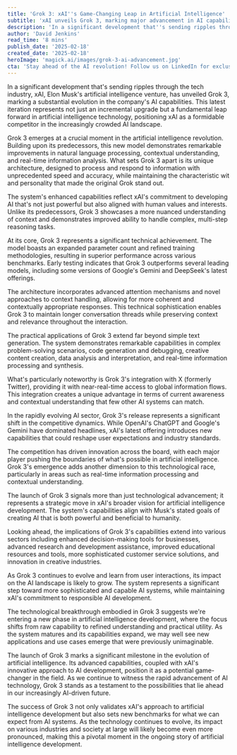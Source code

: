 ```yaml
---
title: 'Grok 3: xAI''s Game-Changing Leap in Artificial Intelligence'
subtitle: 'xAI unveils Grok 3, marking major advancement in AI capabilities'
description: 'In a significant development that''s sending ripples through the tech industry, xAI, Elon Musk''s artificial intelligence venture, has unveiled Grok 3, marking a substantial evolution in the company''s AI capabilities. This latest iteration represents not just an incremental upgrade but a fundamental leap forward in artificial intelligence technology, positioning xAI as a formidable competitor in the increasingly crowded AI landscape.'
author: 'David Jenkins'
read_time: '8 mins'
publish_date: '2025-02-18'
created_date: '2025-02-18'
heroImage: 'magick.ai/images/grok-3-ai-advancement.jpg'
cta: 'Stay ahead of the AI revolution! Follow us on LinkedIn for exclusive insights into groundbreaking developments like Grok 3 and expert analysis of the evolving AI landscape.'
---
```


In a significant development that's sending ripples through the tech industry, xAI, Elon Musk's artificial intelligence venture, has unveiled Grok 3, marking a substantial evolution in the company's AI capabilities. This latest iteration represents not just an incremental upgrade but a fundamental leap forward in artificial intelligence technology, positioning xAI as a formidable competitor in the increasingly crowded AI landscape.

Grok 3 emerges at a crucial moment in the artificial intelligence revolution. Building upon its predecessors, this new model demonstrates remarkable improvements in natural language processing, contextual understanding, and real-time information analysis. What sets Grok 3 apart is its unique architecture, designed to process and respond to information with unprecedented speed and accuracy, while maintaining the characteristic wit and personality that made the original Grok stand out.

The system's enhanced capabilities reflect xAI's commitment to developing AI that's not just powerful but also aligned with human values and interests. Unlike its predecessors, Grok 3 showcases a more nuanced understanding of context and demonstrates improved ability to handle complex, multi-step reasoning tasks.

At its core, Grok 3 represents a significant technical achievement. The model boasts an expanded parameter count and refined training methodologies, resulting in superior performance across various benchmarks. Early testing indicates that Grok 3 outperforms several leading models, including some versions of Google's Gemini and DeepSeek's latest offerings.

The architecture incorporates advanced attention mechanisms and novel approaches to context handling, allowing for more coherent and contextually appropriate responses. This technical sophistication enables Grok 3 to maintain longer conversation threads while preserving context and relevance throughout the interaction.

The practical applications of Grok 3 extend far beyond simple text generation. The system demonstrates remarkable capabilities in complex problem-solving scenarios, code generation and debugging, creative content creation, data analysis and interpretation, and real-time information processing and synthesis.

What's particularly noteworthy is Grok 3's integration with X (formerly Twitter), providing it with near-real-time access to global information flows. This integration creates a unique advantage in terms of current awareness and contextual understanding that few other AI systems can match.

In the rapidly evolving AI sector, Grok 3's release represents a significant shift in the competitive dynamics. While OpenAI's ChatGPT and Google's Gemini have dominated headlines, xAI's latest offering introduces new capabilities that could reshape user expectations and industry standards.

The competition has driven innovation across the board, with each major player pushing the boundaries of what's possible in artificial intelligence. Grok 3's emergence adds another dimension to this technological race, particularly in areas such as real-time information processing and contextual understanding.

The launch of Grok 3 signals more than just technological advancement; it represents a strategic move in xAI's broader vision for artificial intelligence development. The system's capabilities align with Musk's stated goals of creating AI that is both powerful and beneficial to humanity.

Looking ahead, the implications of Grok 3's capabilities extend into various sectors including enhanced decision-making tools for businesses, advanced research and development assistance, improved educational resources and tools, more sophisticated customer service solutions, and innovation in creative industries.

As Grok 3 continues to evolve and learn from user interactions, its impact on the AI landscape is likely to grow. The system represents a significant step toward more sophisticated and capable AI systems, while maintaining xAI's commitment to responsible AI development.

The technological breakthrough embodied in Grok 3 suggests we're entering a new phase in artificial intelligence development, where the focus shifts from raw capability to refined understanding and practical utility. As the system matures and its capabilities expand, we may well see new applications and use cases emerge that were previously unimaginable.

The launch of Grok 3 marks a significant milestone in the evolution of artificial intelligence. Its advanced capabilities, coupled with xAI's innovative approach to AI development, position it as a potential game-changer in the field. As we continue to witness the rapid advancement of AI technology, Grok 3 stands as a testament to the possibilities that lie ahead in our increasingly AI-driven future.

The success of Grok 3 not only validates xAI's approach to artificial intelligence development but also sets new benchmarks for what we can expect from AI systems. As the technology continues to evolve, its impact on various industries and society at large will likely become even more pronounced, making this a pivotal moment in the ongoing story of artificial intelligence development.